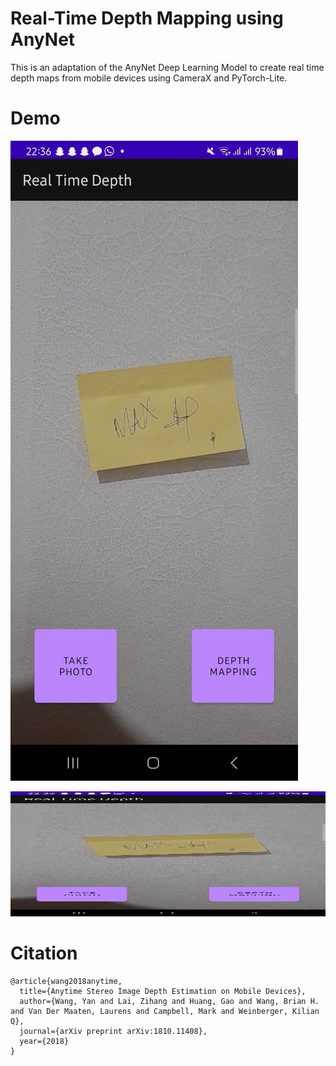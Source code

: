 # Real-Time Depth Mapping using AnyNet

This is an adaptation of the AnyNet Deep Learning Model to create real time depth maps from mobile devices using CameraX and PyTorch-Lite.

# Demo

![Depth Map Demo](https://github.com/macsakini/Real-Time-Depth-Map-Application/blob/main/screenshots/ss1.jpeg?raw=true)

<img src="https://github.com/macsakini/Real-Time-Depth-Map-Application/blob/main/screenshots/ss1.jpeg?raw=true" alt="drawing" width="100%" height="200"/>


# Citation
```
@article{wang2018anytime,
  title={Anytime Stereo Image Depth Estimation on Mobile Devices},
  author={Wang, Yan and Lai, Zihang and Huang, Gao and Wang, Brian H. and Van Der Maaten, Laurens and Campbell, Mark and Weinberger, Kilian Q},
  journal={arXiv preprint arXiv:1810.11408},
  year={2018}
}
```